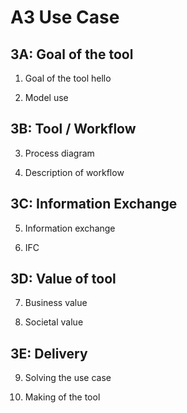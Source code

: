 # A3 Use Case


## 3A: Goal of the tool

1. Goal of the tool
hello

2. Model use

## 3B: Tool / Workflow

3. Process diagram

4. Description of workflow

## 3C: Information Exchange

5. Information exchange

6. IFC

## 3D: Value of tool

7. Business value

8. Societal value

## 3E: Delivery

9. Solving the use case

10. Making of the tool

